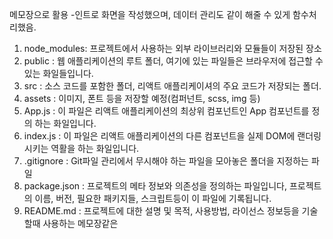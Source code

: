 메모장으로 활용
-인트로 화면을 작성했으며, 데이터 관리도 같이 해줄 수 있게 함수처리했음.

1. node_modules: 프로젝트에서 사용하는 외부 라이브러리와 모듈들이 저장된 장소
2. public : 웹 애플리케이션의 루트 폴더, 여기에 있는 파일들은 브라우저에 접근할 수 있는 화일들입니다.
3. src : 소스 코드를 포함한 폴더, 리액트 애플리케이셔의 주요 코드가 저장되는 폴더.
4. assets : 이미지, 폰트 등을 저장할 예정(컴퍼넌트, scss, img 등)
5. App.js : 이 파일은 리액트 애플리케이션의 최상위 컴포넌트인 App 컴포넌트를 정의 하는 화일입니다. 
6. index.js : 이 파일은 리액트 애플리케이션의 다른 컴포넌트을 실제 DOM에 랜더링 시키는 역활을 하는 화일입니다.
7. .gitignore : Git파일 관리에서 무시해야 하는 파일을 모아놓은 폴더을 지정하는 파일
8. package.json : 프로젝트의 메타 정보와 의존성을 정의하는 파일입니다, 프로젝트의 이름, 버전, 필요한 패키지들, 스크립트등이 이 파일에 기록됩니다.
9. README.md : 프로젝트에 대한 설명 및 목적, 사용방법, 라이선스 정보등을 기술 할때 사용하는 메모장같은